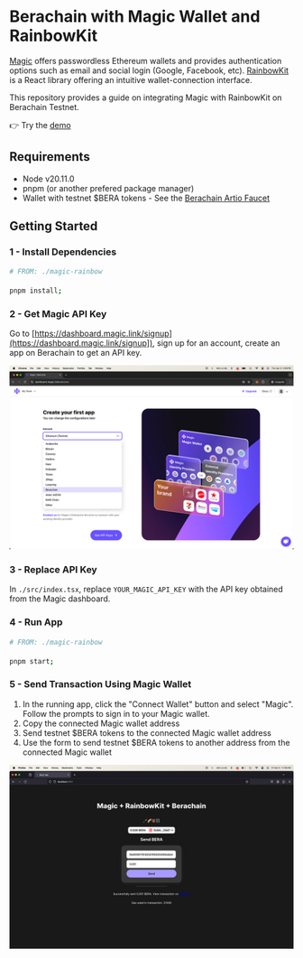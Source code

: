 # Berachain with Magic Wallet and RainbowKit

[Magic](https://magic.link/) offers passwordless Ethereum wallets and provides authentication options such as email and social login (Google, Facebook, etc). [RainbowKit](https://www.rainbowkit.com/) is a React library offering an intuitive wallet-connection interface.

This repository provides a guide on integrating Magic with RainbowKit on Berachain Testnet.

👉 Try the [demo](https://stunning-bubblegum-33f884.netlify.app/)

## Requirements

- Node v20.11.0
- pnpm (or another prefered package manager)
- Wallet with testnet $BERA tokens - See the [Berachain Artio Faucet](https://artio.faucet.berachain.com)

## Getting Started

### 1 - Install Dependencies

```bash
# FROM: ./magic-rainbow

pnpm install;
```

### 2 - Get Magic API Key

Go to [https://dashboard.magic.link/signup](https://dashboard.magic.link/signup]), sign up for an account, create an app on Berachain to get an API key.

![Magic Signup](./README/magic-signup.png)

### 3 - Replace API Key

In `./src/index.tsx`, replace `YOUR_MAGIC_API_KEY` with the API key obtained from the Magic dashboard.

### 4 - Run App

```bash
# FROM: ./magic-rainbow

pnpm start;
```

### 5 - Send Transaction Using Magic Wallet

1. In the running app, click the "Connect Wallet" button and select "Magic". Follow the prompts to sign in to your Magic wallet.
2. Copy the connected Magic wallet address
3. Send testnet $BERA tokens to the connected Magic wallet address
4. Use the form to send testnet $BERA tokens to another address from the connected Magic wallet

![Magic Successful Transaction](./README/magic-successful-transaction.png)
